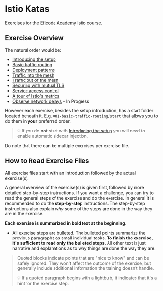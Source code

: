 # Istio Katas

Exercises for the [Eficode Academy](https://www.eficode.com/academy) Istio course.

## Exercise Overview

The natural order would be:

- [Introducing the setup](000-setup-introduction.md)
- [Basic traffic routing](001-basic-traffic-routing.md)
- [Deployment patterns](002-deployment-patterns.md)
- [Traffic into the mesh](003-ingress-traffic.md)
- [Traffic out of the mesh](004-egress-traffic.md)
- [Securing with mutual TLS](005-securing-with-mtls.md)
- [Service access control](006-service-access-control.md)
- [A tour of Istio's metrics](007-istio-metrics-tour.md)
- [Observe network delays](008-observe-network-delays.md) - In Progress

However each exercise, besides the setup introduction, has a 
start folder located beneath it. E.g. `001-basic-traffic-routing/start` that 
allows you to do them in **your** preferred order. 

> :bulb: If you do **not** start with [Introducing the setup](000-setup-introduction.md) 
> you will need to enable automatic sidecar injection.

Do note that there can be multiple exercises per exercise file. 

## How to Read Exercise Files

All exercise files start with an introduction
followed by the actual exercise(s).

A general overview of the exercise(s) is given first, followed by more 
detailed step-by-step instructions. If you want a challenge, you can try 
to read the general steps of the exercise and do the exercise. In general 
it is recommended to do the **step-by-step** instructions. The step-by-step 
instructions also explain _why_ some of the steps are done in the way they 
are in the exercise.

**Each exercise is summarized in bold text at the
beginning.**

- All exercise steps are bulleted. The bulleted points summarize the previous 
paragraphs as small individual tasks. **To finish the exercise, it's 
sufficient to read only the bulleted steps.** All other text is just narrative 
and explanations as to why things are done the way they are.

> Quoted blocks indicate points that are "nice to know" and can be safely 
> ignored. They won't affect the outcome of the exercise, but generally 
> include additional information the training doesn't handle.
>
> :bulb: If a quoted paragraph begins with a lightbulb, it indicates that 
> it's a hint for the exercise step.
